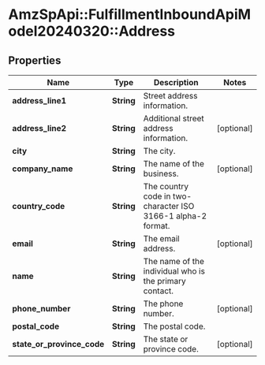 # AmzSpApi::FulfillmentInboundApiModel20240320::Address

## Properties
Name | Type | Description | Notes
------------ | ------------- | ------------- | -------------
**address_line1** | **String** | Street address information. | 
**address_line2** | **String** | Additional street address information. | [optional] 
**city** | **String** | The city. | 
**company_name** | **String** | The name of the business. | [optional] 
**country_code** | **String** | The country code in two-character ISO 3166-1 alpha-2 format. | 
**email** | **String** | The email address. | [optional] 
**name** | **String** | The name of the individual who is the primary contact. | 
**phone_number** | **String** | The phone number. | [optional] 
**postal_code** | **String** | The postal code. | 
**state_or_province_code** | **String** | The state or province code. | [optional] 


